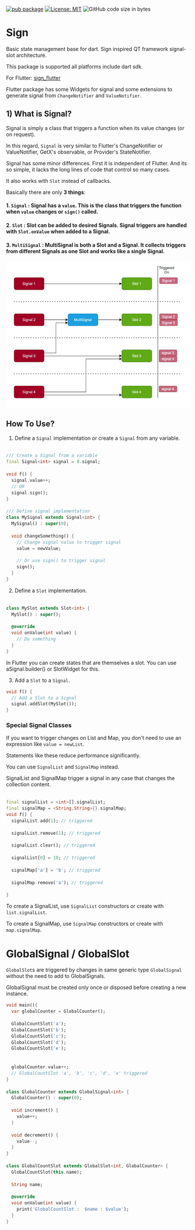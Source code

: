 [![pub package](https://img.shields.io/pub/v/yaz.svg)](https://pub.dev/packages/yaz)
[![License: MIT](https://img.shields.io/badge/license-MIT-purple.svg)](https://opensource.org/licenses/MIT)
![GitHub code size in bytes](https://img.shields.io/github/languages/code-size/MehmetYaz/sign)

# Sign

Basic state management base for dart. Sign inspired QT framework signal-slot architecture.

This package is supported all platforms include dart sdk.

For Flutter: [sign_flutter](https://pub.dev/packages/sign_flutter)

Flutter package has some Widgets for signal and some extensions to generate signal from ``ChangeNotifier``
and ``ValueNotifier``.

## 1) What is Signal?

Signal is simply a class that triggers a function when its value changes (or on request).

In this regard, ``Signal`` is very similar to Flutter's ChangeNotifier or ValueNotifier, GetX's observable, or
Provider's StateNotifier.

Signal has some minor differences. First it is independent of Flutter. And its so simple, it lacks the long lines of
code that control so many cases.

It also works with `Slot` instead of callbacks.

Basically there are only **3 things**:

#### 1. ``Signal`` : Signal has a ``value``. This is the class that triggers the function when ``value`` changes or `sign()` called.

#### 2. ``Slot`` : Slot can be added to desired Signals. Signal triggers are handled with ``Slot.onValue`` when added to a Signal.

#### 3. ``MultiSignal`` : MultiSignal is both a Slot and a Signal. It collects triggers from different Signals as one Slot and works like a single Signal.

![Architecture](https://github.com/Mehmetyaz/sign/blob/master/documentation/signal-slot.jpeg?raw=true)

## How To Use?

1. Define a ``Signal`` implementation or create a ``Signal`` from any variable.

````dart

/// Create a Signal from a variable
final Signal<int> signal = 0.signal;

void f() {
  signal.value++;
  // OR
  signal.sign();
}

/// Define signal implementation
class MySignal extends Signal<int> {
  MySignal() : super(0);

  void changeSomething() {
    // Change signal value to trigger signal
    value = newValue;

    // Or use sign() to trigger signal
    sign();
  }
}
````

2. Define a ``Slot`` implementation.

````dart

class MySlot extends Slot<int> {
  MySlot() : super();

  @override
  void onValue(int value) {
    // Do something
  }
}
````

In Flutter you can create states that are themselves a slot. You can use aSignal.builder() or SlotWidget for this.

3. Add a ``Slot`` to a ``Signal``.

````dart
void f() {
  // Add a Slot to a Signal
  signal.addSlot(MySlot());
}
````

### Special Signal Classes

If you want to trigger changes on List and Map, you don't need to use an expression like `value = newList`.

Statements like these reduce performance significantly.

You can use ``SignalList`` and ``SignalMap`` instead.

SignalList and SignalMap trigger a signal in any case that changes the collection content.

```dart

final signalList = <int>[].signalList;
final signalMap = <String,String>{}.signalMap;
void f() {
  signalList.add(1); // triggered

  signalList.remove(1); // triggered

  signalList.clear(); // triggered

  signalList[0] = 10; // triggered
  
  signalMap['a'] = 'b'; // triggered
  
  signalMap.remove('a'); // triggered
  
}
```

To create a SignalList, use ``SignalList`` constructors or create with `list.signalList`.

To create a SignalMap, use ``SignalMap`` constructors or create with `map.signalMap`.


# GlobalSignal / GlobalSlot

``GlobalSlot``s are triggered by changes in same generic type ``GlobalSignal`` without the 
need to add to GlobalSignals.

GlobalSignal must be created only once or disposed before creating a new instance.

```dart
void main(){
  var globalCounter = GlobalCounter();

  GlobalCountSlot('a');
  GlobalCountSlot('b');
  GlobalCountSlot('c');
  GlobalCountSlot('d');
  GlobalCountSlot('e');
  
  
  globalCounter.value++;
  // GlobalCountSlot 'a', 'b', 'c', 'd', 'e' triggered
}

class GlobalCounter extends GlobalSignal<int> {
  GlobalCounter() : super(0);

  void increment() {
    value++;
  }

  void decrement() {
    value--;
  }
}

class GlobalCountSlot extends GlobalSlot<int, GlobalCounter> {
  GlobalCountSlot(this.name);

  String name;

  @override
  void onValue(int value) {
    print('GlobalCountSlot :  $name : $value');
  }
}
````